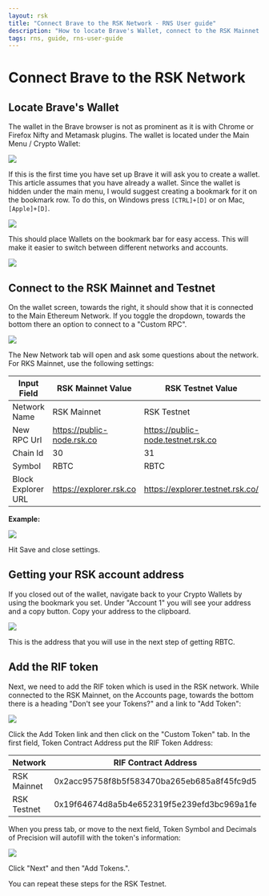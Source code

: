 ```yaml
---
layout: rsk
title: "Connect Brave to the RSK Network - RNS User guide"
description: "How to locate Brave's Wallet, connect to the RSK Mainnet and Testnet, get your RSK account address, add the RIF token"
tags: rns, guide, rns-user-guide
---
```


# Connect Brave to the RSK Network

## Locate Brave's Wallet

The wallet in the Brave browser is not as prominent as it is with Chrome or Firefox Nifty and Metamask plugins. The wallet is located under the Main Menu / Crypto Wallet:

![](/rif/rns/guide/images/ee210Rg.jpg)


If this is the first time you have set up Brave it will ask you to create a wallet. This article assumes that you have already a wallet. Since the wallet is hidden under the main menu, I would suggest creating a bookmark for it on the bookmark row. To do this, on Windows press `[CTRL]+[D]` or on Mac, `[Apple]+[D]`.

![](/rif/rns/guide/images/l8Xc37x.jpg)


This should place Wallets on the bookmark bar for easy access. This will make it easier to switch between different networks and accounts.

![](/rif/rns/guide/images/1iLUKEa.jpg)


## Connect to the RSK Mainnet and Testnet

On the wallet screen, towards the right, it should show that it is connected to the Main Ethereum Network. If you toggle the dropdown, towards the bottom there an option to connect to a "Custom RPC".

![](/rif/rns/guide/images/kGfNmmn.jpg)


The New Network tab will open and ask some questions about the network. For RKS Mainnet, use the following settings:

| Input Field | RSK Mainnet Value | RSK Testnet Value |
| -- | -- | -- |
| Network Name | RSK Mainnet | RSK Testnet |
| New RPC Url | https://public-node.rsk.co | https://public-node.testnet.rsk.co |
| Chain Id | 30 | 31 |
| Symbol | RBTC | RBTC |
| Block Explorer URL | https://explorer.rsk.co | https://explorer.testnet.rsk.co/

**Example:**

![](/rif/rns/guide/images/AUhoBtJ.jpg)

Hit Save and close settings. 

## Getting your RSK account address

If you closed out of the wallet, navigate back to your Crypto Wallets by using the bookmark you set. Under "Account 1" you will see your address and a copy button. Copy your address to the clipboard.

![](/rif/rns/guide/images/gldRM3h.jpg)

This is the address that you will use in the next step of getting RBTC.

## Add the RIF token

Next, we need to add the RIF token which is used in the RSK network. While connected to the RSK Mainnet, on the Accounts page, towards the bottom there is a heading "Don't see your Tokens?" and a link to "Add Token":

![](/rif/rns/guide/images/nDoJWDt.png)


Click the Add Token link and then click on the "Custom Token" tab. In the first field, Token Contract Address put the RIF Token Address:

| Network | RIF Contract Address |
| -- | -- |
| RSK Mainnet | 0x2acc95758f8b5f583470ba265eb685a8f45fc9d5 |
| RSK Testnet | 0x19f64674d8a5b4e652319f5e239efd3bc969a1fe |

When you press tab, or  move to the next field, Token Symbol and Decimals of Precision will autofill with the token's information:

![](/rif/rns/guide/images/60JzGfm.jpg)


Click "Next" and then "Add Tokens.".

You can repeat these steps for the RSK Testnet.